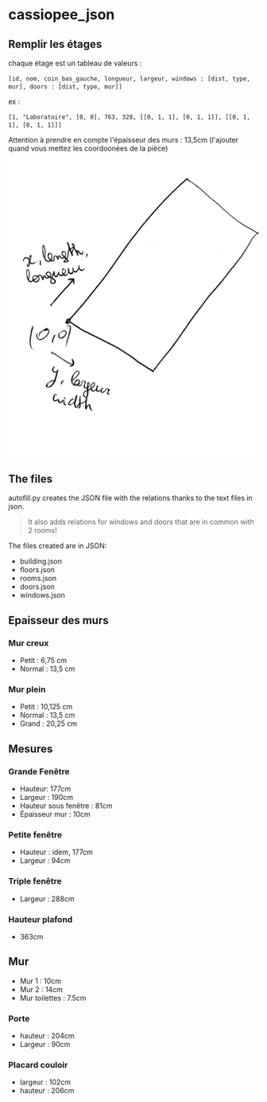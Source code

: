 # cassiopee_json

## Remplir les étages

chaque étage est un tableau de valeurs :

    [id, nom, coin_bas_gauche, longueur, largeur, windows : [dist, type, mur], doors : [dist, type, mur]]

ex :

    [1, "Laboratoire", [0, 0], 763, 328, [[0, 1, 1], [0, 1, 1]], [[0, 1, 1], [0, 1, 1]]]

Attention à prendre en compte l'épaisseur des murs : 13,5cm (l'ajouter quand vous mettez les coordoonées de la pièce)

![aide pour les longueur/largeur](/cassiopee_json/2d-plans/aide.jpeg)

## The files

autofill.py creates the JSON file with the relations thanks to the text files in json.

>It also adds relations for windows and doors that are in common with 2 rooms!

The files created are in JSON:

* building.json
* floors.json
* rooms.json
* doors.json
* windows.json

## Epaisseur des murs

### Mur creux

* Petit : 6,75 cm
* Normal : 13,5 cm

### Mur plein

* Petit : 10,125 cm
* Normal : 13,5 cm
* Grand : 20,25 cm

## Mesures

### Grande Fenêtre

* Hauteur: 177cm
* Largeur : 190cm
* Hauteur sous fenêtre : 81cm
* Épaisseur mur : 10cm

### Petite fenêtre

* Hauteur : idem, 177cm
* Largeur : 94cm

### Triple fenêtre

* Largeur : 288cm

### Hauteur plafond

* 363cm

## Mur

* Mur 1 : 10cm
* Mur 2 : 14cm
* Mur toilettes : 7.5cm

### Porte

* hauteur : 204cm
* Largeur : 90cm

### Placard couloir

* largeur : 102cm
* hauteur : 206cm
